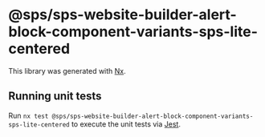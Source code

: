 # @sps/sps-website-builder-alert-block-component-variants-sps-lite-centered

This library was generated with [Nx](https://nx.dev).

## Running unit tests

Run `nx test @sps/sps-website-builder-alert-block-component-variants-sps-lite-centered` to execute the unit tests via [Jest](https://jestjs.io).

